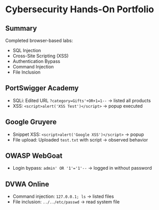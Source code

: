 # Cybersecurity Hands-On Portfolio

## Summary
Completed browser-based labs:
- SQL Injection
- Cross-Site Scripting (XSS)
- Authentication Bypass
- Command Injection
- File Inclusion

## PortSwigger Academy
- SQLi: Edited URL `?category=Gifts'+OR+1=1--` → listed all products
- XSS: `<script>alert('XSS Test')</script>` → popup executed

## Google Gruyere
- Snippet XSS: `<script>alert('Google XSS')</script>` → popup
- File upload: Uploaded `test.txt` with script → observed behavior

## OWASP WebGoat
- Login bypass: `admin' OR '1'='1'--` → logged in without password

## DVWA Online
- Command injection: `127.0.0.1; ls` → listed files
- File inclusion: `../../etc/passwd` → read system file
